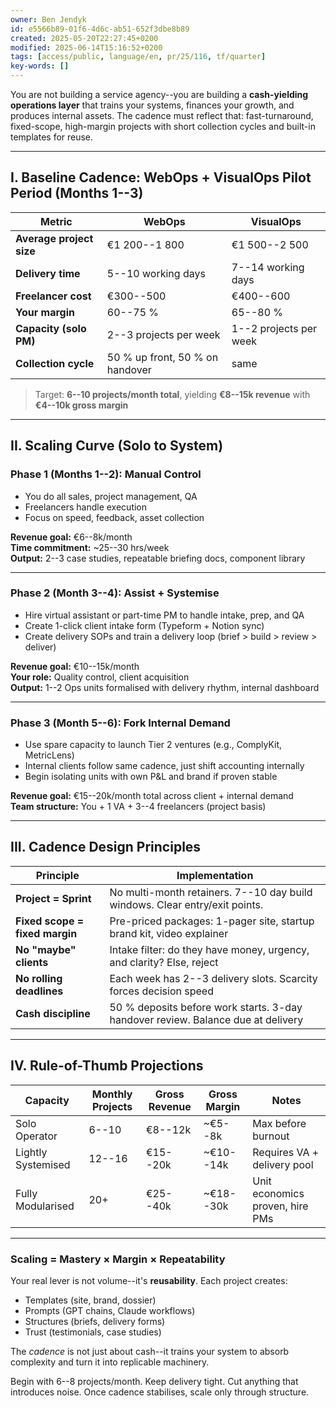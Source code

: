 ```yaml
---
owner: Ben Jendyk
id: e5566b89-01f6-4d6c-ab51-652f3dbe8b89
created: 2025-05-20T22:27:45+0200
modified: 2025-06-14T15:16:52+0200
tags: [access/public, language/en, pr/25/116, tf/quarter]
key-words: []
---
```


You are not building a service agency--you are building a **cash-yielding operations layer** that trains your systems, finances your growth, and produces internal assets. The cadence must reflect that: fast-turnaround, fixed-scope, high-margin projects with short collection cycles and built-in templates for reuse.
* * *

## I. Baseline Cadence: WebOps + VisualOps Pilot Period (Months 1--3)

| Metric | WebOps | VisualOps | 
| ---- | ---- | ----  |
| **Average project size** | €1 200--1 800 | €1 500--2 500 | 
| **Delivery time** | 5--10 working days | 7--14 working days | 
| **Freelancer cost** | €300--500 | €400--600 | 
| **Your margin** | 60--75 % | 65--80 % | 
| **Capacity (solo PM)** | 2--3 projects per week | 1--2 projects per week | 
| **Collection cycle** | 50 % up front, 50 % on handover | same | 

> Target: **6--10 projects/month total**, yielding **€8--15k revenue** with **€4--10k gross margin**
* * *

## II. Scaling Curve (Solo to System)

### **Phase 1 (Months 1--2): Manual Control**

- You do all sales, project management, QA
- Freelancers handle execution
- Focus on speed, feedback, asset collection

**Revenue goal:** €6--8k/month  
**Time commitment:** ~25--30 hrs/week  
**Output:** 2--3 case studies, repeatable briefing docs, component library
* * *

### **Phase 2 (Month 3--4): Assist + Systemise**
- Hire virtual assistant or part-time PM to handle intake, prep, and QA
- Create 1-click client intake form (Typeform + Notion sync)
- Create delivery SOPs and train a delivery loop (brief > build > review > deliver)

**Revenue goal:** €10--15k/month  
**Your role:** Quality control, client acquisition  
**Output:** 1--2 Ops units formalised with delivery rhythm, internal dashboard
* * *

### **Phase 3 (Month 5--6): Fork Internal Demand**

- Use spare capacity to launch Tier 2 ventures (e.g., ComplyKit, MetricLens)
- Internal clients follow same cadence, just shift accounting internally
- Begin isolating units with own P&L and brand if proven stable

**Revenue goal:** €15--20k/month total across client + internal demand  
**Team structure:** You + 1 VA + 3--4 freelancers (project basis)
* * *

## III. Cadence Design Principles

| Principle | Implementation | 
| ---- | ----  |
| **Project = Sprint** | No multi-month retainers. 7--10 day build windows. Clear entry/exit points. | 
| **Fixed scope = fixed margin** | Pre-priced packages: 1-pager site, startup brand kit, video explainer | 
| **No "maybe" clients** | Intake filter: do they have money, urgency, and clarity? Else, reject | 
| **No rolling deadlines** | Each week has 2--3 delivery slots. Scarcity forces decision speed | 
| **Cash discipline** | 50 % deposits before work starts. 3-day handover review. Balance due at delivery | 
* * *

## IV. Rule-of-Thumb Projections

| Capacity | Monthly Projects | Gross Revenue | Gross Margin | Notes | 
| ---- | ---- | ---- | ---- | ----  |
| Solo Operator | 6--10 | €8--12k | ~€5--8k | Max before burnout | 
| Lightly Systemised | 12--16 | €15--20k | ~€10--14k | Requires VA + delivery pool | 
| Fully Modularised | 20+ | €25--40k | ~€18--30k | Unit economics proven, hire PMs | 
* * *

### Scaling = Mastery × Margin × Repeatability

Your real lever is not volume--it's **reusability**. Each project creates:

- Templates (site, brand, dossier)
- Prompts (GPT chains, Claude workflows)
- Structures (briefs, delivery forms)
- Trust (testimonials, case studies)

The _cadence_ is not just about cash--it trains your system to absorb complexity and turn it into replicable machinery.

Begin with 6--8 projects/month. Keep delivery tight. Cut anything that introduces noise. Once cadence stabilises, scale only through structure.